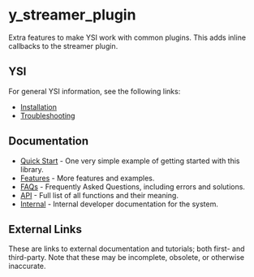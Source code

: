# y_streamer_plugin

Extra features to make YSI work with common plugins.  This adds inline callbacks to the streamer plugin.

## YSI

For general YSI information, see the following links:

* [Installation](../installation.md)
* [Troubleshooting](../troubleshooting.md)

## Documentation

* [Quick Start](y_streamer_plugin/quick-start.md) - One very simple example of getting started with this library.
* [Features](y_streamer_plugin/features.md) - More features and examples.
* [FAQs](y_streamer_plugin/faqs.md) - Frequently Asked Questions, including errors and solutions.
* [API](y_streamer_plugin/api.md) - Full list of all functions and their meaning.
* [Internal](y_streamer_plugin/internal.md) - Internal developer documentation for the system.

## External Links

These are links to external documentation and tutorials; both first- and third-party.  Note that these may be incomplete, obsolete, or otherwise inaccurate.


